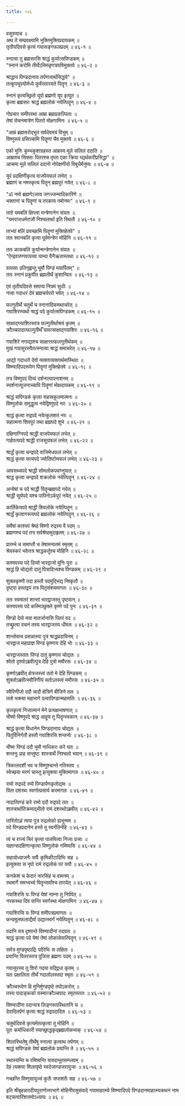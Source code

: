 ```yaml
---
title: ०४६

---
```

वसुरुवाच ॥  
अथ ते सम्प्रवक्ष्यामि भुक्तिमुक्तिप्रदायकम् ॥  
तृतीयदिवसे कृत्यं गयासङ्गफलप्रदम् ॥ ४६-१ ॥  
  
स्नात्वा तु ब्रह्मसरसि श्राद्धं कुर्यात्सपिण्डकम् ॥  
"स्नानं करोमि तीर्थेऽस्मिन्नृणत्रयविमुक्तये ॥ ४६-२ ॥  
  
श्राद्धाय पिण्डदानाय तर्पणायार्थसिद्धये" ॥  
तत्कूपयूपयोर्मध्ये कुर्वंस्तारयते पितॄन् ॥ ४६-३ ॥  
  
स्नानं कृत्वच्छ्रितो यूपो ब्रह्मणो यूप इत्युत ॥  
कृत्वा ब्रह्मसरः श्राद्धं ब्रह्मलोकं नयेत्पितॄन् ॥ ४६-४ ॥  
  
गोप्रचार समीपस्था आम्रा ब्रह्मप्रकल्पिताः ॥  
तेषां सेचनमात्रेण पितरो मोक्षगामिनः ॥ ४६-५ ॥  
  
"आम्रं ब्रह्मसरोद्भूतं सर्वदेवमयं विभुम् ॥  
विष्णुरूपं प्रसिञ्चामि पितॄणां चैव मुक्तये ॥ ४६-६ ॥  
  
एको मुनिः कुम्भकुशाग्रहस्त आम्रस्य मूले सलिलं ददाति ॥  
आम्राश्च सिक्ताः पितरश्च तृप्ता एका क्रिया व्द्यर्थकरीप्रसिद्धा" ॥  
आचम्य मूले सलिलं ददानो नोपेक्षणीयो विबुधैर्मनुष्यः ॥ ४६-७ ॥  
  
यूपं प्रदक्षिणीकृत्य वाजपेयफलं लभेत् ॥  
ब्रह्माणं च नमस्कृत्य पितॄन् ब्रह्मपुरं नयेत् ॥ ४६-८ ॥  
  
"ॐ नमो ब्रह्मणेऽजाय जगज्जन्मादिकारिणे ॥  
भक्तानां च पितॄणां च तरकाय नमोनमः" ॥ ४६-९ ॥  
  
ततो यमबलिं क्षिप्त्वा मन्त्रेणानेन संयतः ॥  
"यमराजधर्मराजौ निश्चलार्था इति स्थितौ ॥ ४६-१० ॥  
  
ताभ्यां बलिं प्रयच्छामि पितॄणां मुक्तिहेतवे" ॥  
ततः श्वानबलिं कृत्वा पूर्वमन्त्रेण मोहिनि ॥ ४६-११ ॥  
  
ततः काकबलिं कुर्यान्मन्त्रेणानेन संयतः ॥  
"ऐन्द्रवारुणवायव्या याम्या वैनैऋतास्तथा ॥ ४६-१२ ॥  
  
वायसाः प्रतिगृह्णन्तु भूमौ पिण्डं मयार्पितम्" ॥  
ततः स्नानं प्रकुर्वीत ब्रह्मतीर्थे कुशान्वितः ॥ ४६-१३ ॥  
  
एवं तृतीयदिवसे समाप्य नियमं सुधीः ॥  
नत्वा गदाधरं देवं ब्रह्मचर्यपरो भवेत् ॥ ४६-१४ ॥  
  
फल्गुतीर्थे चतुर्थे च स्नानादिकमथाचरेत् ॥  
गयाशिरस्यथो श्राद्धं पदे कुर्यात्सपिण्डकम् ॥ ४६-१५ ॥  
  
साक्षाद्गयाशिरस्तत्र फल्गुतीर्थाश्रयं कृतम् ॥  
क्रौञ्चपादात्फल्गुतीर्थँ यावत्साक्षाद्गयाशिरः ॥ ४६-१६ ॥  
  
गयाशिरे नगाद्याश्च साक्षात्तत्फलगुतीर्थकम् ॥  
मुखं गयासुरस्यैतत्स्नात्वा श्राद्धं समाचरेत् ॥ ४६-१७ ॥  
  
आद्यो गदाधरो देवो व्यक्ताव्यक्तार्थमास्थितः ॥  
विष्ण्वादिपदरूपेण पितॄणां मुक्तिहेतवे ॥ ४६-१८ ॥  
  
तत्र विष्णुपदं दिव्यं दर्शनात्पापनाशनम् ॥  
स्पर्शनात्पूजनाच्चापि पितॄणां मोक्षदायकम् ॥ ४६-१९ ॥  
  
श्राद्धं सपिण्डकं कृत्वा सहस्रकुलमात्मनः ॥  
विष्णुलोकं समुद्धृत्य नयेद्विष्णुपदे नरः ॥ ४६-२० ॥  
  
श्राद्धं कृत्वा रुद्रपदे नयेत्कुलशतं नरः ॥  
सहात्मना शिवपुरं तथा ब्रह्मपदे शुभे ॥ ४६-२१ ॥  
  
दक्षिणाग्निपदे श्राद्धी वाजपेयफलं लभेत् ॥  
गार्हपत्यपदे श्राद्धी राजसूयफलं लभेत् ॥ ४६-२२ ॥  
  
श्राद्धँ कृत्वा चन्द्रपदे वाजिमेधफलं लभेत् ॥  
श्राद्धं कृत्वा सत्यपदे ज्योतिष्टोमफलं लभेत् ॥ ४६-२३ ॥  
  
आवसथ्यपदे श्राद्धी सोमलोकपवाप्नुयात् ॥  
श्राद्ध कृत्वा चन्द्रपदे शक्रलोकं नयेत्पितॄन् ॥ ४६-२४ ॥  
  
अन्येषां च पदे श्राद्धी पितॄन्ब्रह्मपदे नयेत् ॥  
श्राद्धी सूर्यपदे यश्च पापिनोऽर्कपुरं नयेत् ॥ ४६-२५ ॥  
  
कार्तिकेयपदे श्राद्धी शिवलोके नयेत्पितॄन् ॥  
श्राद्धँ कृत्वागस्त्यपदे ब्रह्मलोकं नयेत्पितॄन् ॥ ४६-२६ ॥  
  
सर्वेषां काश्यपं श्रेष्ठं विष्णो रुद्रस्य वै पदम् ॥  
ब्रह्मणश्च पदं तत्र सर्वश्रेष्ठमुदाहृतम् ॥ ४६-२७ ॥  
  
प्रारम्भे च समाप्तौ च तेषामन्यतमं स्मृतम् ॥  
श्रेयस्करं भवेत्तत्र श्राद्धकर्तुश्च मोहिनि ॥ ४६-२८ ॥  
  
कश्यपस्य पदे दिव्यो भारद्वाजो मुनिः पुरा ॥  
श्राद्धं हि चोद्यतो दातुं पित्रादिभ्यश्च पिण्डकम् ॥ ४६-२९ ॥  
  
शुक्लकृष्णौ तदा हस्तौ पदमुद्भिद्य निष्कृतौ ॥  
दृष्ट्वा हस्तद्वयं तत्र पितृसंशयमागतः ॥ ४६-३० ॥  
  
ततः स्वमातरं शान्तां भारद्वाजस्तु पृष्टवान् ॥  
कश्यपस्य पदे कस्मिञ्छुक्ले कृष्णे पदे पुनः ॥ ४६-३१ ॥  
  
पिण्डो देयो मया मातर्जानासि पितरं वद ॥  
तच्छ्रुत्वा वचनं तस्य भारद्वाजस्य धीमतः ॥ ४६-३२ ॥  
  
शान्तोवाच प्रसन्नास्या पुत्रं श्राद्धप्रदायिनम् ॥  
भारद्वाज महाप्राज्ञ पिण्डं कृष्णाय देहि भोः ॥ ४६-३३ ॥  
  
भारद्वाजस्ततः पिण्डं दातुं कृष्णाय चोद्यतः ॥  
श्वेतो दृश्योऽब्रवीत्पुत्र देहि पुत्रो ममौरसः ॥ ४६-३४ ॥  
  
कृष्णोऽब्रवीत् क्षेत्रजस्त्वं ततो मे देहि पिण्डकम् ॥  
शुक्लोऽब्रवीत्स्वौरिणीयं यतोऽतस्त्वं ममौरसः ॥ ४६-३५ ॥  
  
स्वैरिणीजो ददौ चादौ क्षेत्रिणे बीजिने ततः ॥  
ततो भक्त्या महाभागे दत्वापिण्डान्महामतिः ॥ ४६-३६ ॥  
  
कृतकृत्यं निजात्मानं मेने प्रत्यक्षभाषणात् ॥  
भीष्मो विष्णुपदे श्राद्ध आहूय तु पितॄन्स्वकान् ॥ ४६-३७ ॥  
  
श्राद्धं कृत्वा विधानेन पिण्डदानाय चोद्यतः ॥  
पितुर्विनिर्गतौ हस्तौ गयाशिरसि शन्तनोः ॥ ४६-३८ ॥  
  
भीष्मः पिण्डं ददौ भूमौ नाधिकरः करे यतः ॥  
शन्तनुः प्राह सन्तुष्टः शास्त्रार्थे निश्चलो भवान् ॥ ४६-३९ ॥  
  
त्रिकालदर्शी भव च विष्णुश्चान्ते गतिस्तव ॥  
स्वेच्छया मरणं चास्तु इत्युक्त्वा मुक्तिमागतः ॥ ४६-४० ॥  
  
रामो रुद्रपदे रम्ये पिण्डार्पणकृतोद्यमः ॥  
पिता दशरथः स्वर्गात्प्रसार्य करमागतः ॥ ४६-४१ ॥  
  
नादात्पिण्डं करे रामो ददौ रुद्रपदे ततः ॥  
शास्त्रार्थातिक्रमाद्भीतो रामं दशरथोऽब्रवीत् ॥ ४६-४२ ॥  
  
तारितोऽहं त्वया पुत्र रुद्रलोको ह्यभून्मम ॥  
पदे पिण्डप्रदानेन हस्ते तु स्वर्गतिर्नहि ॥ ४६-४३ ॥  
  
त्वं च राज्यं चिरं कृत्वा पालयित्वा निजाः प्रजाः ॥  
यज्ञान्सदक्षिणान्कृत्वा विष्णुलोकं गमिष्यसि ॥ ४६-४४ ॥  
  
सहायोध्याजनैः सर्वैः कृमिकीटादिभिः सह ॥  
इत्युक्त्वा स नृपो रामं रुद्रलोकं परं ययौ ॥ ४६-४५ ॥  
  
कनकेशं च केदारं नारसिंहं च वामनम् ॥  
रथमार्गे समभ्यर्च्य पितॄन्सर्वांश्च तारयेत् ॥ ४६-४६ ॥  
  
गयाशिरसि यः पिण्डं येषां नाम्ना तु निर्वपेत् ॥  
नरकस्था दिवं यान्ति स्वर्गस्था मोक्षगामिनः ॥ ४६-४७ ॥  
  
गयाशिरसि यः पिण्डं शमीपत्रप्रमाणतः ॥  
कन्दमूलफलाद्यैर्वा दद्यात्स्वर्गं नयेत्पितॄन् ॥ ४६-४८ ॥  
  
पदानि यत्र दृश्यन्ते विष्ण्वादीनां तदग्रतः ॥  
श्राद्धं कृत्वा पदे येषां तेषां लोकान्नेयात्पितॄन् ॥ ४६-४९ ॥  
  
सर्वत्र मुण्डपृष्ठाद्रिः पदैरेभिः स लक्षितः ॥  
प्रयान्ति पितरस्तत्र पूजिता ब्रह्मणः पदम् ॥ ४६-५० ॥  
  
गयासुरस्य तु शिरो गदया यद्द्विधा कृतम् ॥  
यतः प्रक्षालिता तीर्थे गदालोलस्तदा स्मृतः ॥ ४६-५१ ॥  
  
क्रौञ्चरूपेण हि मुनिर्मुण्डपृष्ठे तपोऽकरोत् ॥  
तस्य पादाङ्कको यस्मात्क्रौञ्चपादः स्मृतस्ततः ॥ ४६-५२ ॥  
  
विष्ण्वादीना पदान्यत्र लिङ्गरूपस्थितानि च ॥  
देवादितर्पणं कृत्वा श्राद्धं रुद्रपदादितः ॥ ४६-५३ ॥  
  
चतुर्थदिवसे कृत्यमेतत्कृत्वा तु मोहिनि ॥  
पूतः कर्माधिकारी स्याच्छ्राद्धकृद्ब्रह्मलोकभाक् ॥ ४६-५४ ॥  
  
शिलास्थितेषु तीर्थेषु स्नात्वा कृत्वाथ तर्पणम् ॥  
श्राद्धं सपिण्डकं येषां ब्रह्मलोकं प्रयान्ति ते ॥ ४६-५५ ॥  
  
स्थास्यन्ति च रमिष्यन्ति यावदाभूतसम्प्लवम् ॥  
देहं त्यक्त्वा शिलापृष्ठे स्वदेजाण्डजरायुजाः ॥ ४६-५६ ॥  
  
गच्छन्ति विष्णुसायुज्यं कुलैः सप्तशतैः सह ॥ ४६-५७ ॥  
  
इति श्रीबृहन्नारदीयपुराणोत्तरभागे मोहिनीवसुसंवादे गयामाहात्म्ये विष्ण्वादिपदे पिण्डदानमाहात्म्यकथनं नाम  
षट्चत्वारिंशत्तमोऽध्यायः ॥ ४६ ॥